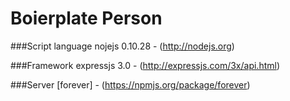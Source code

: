 Boierplate Person
==================

###Script language
nojejs 0.10.28 - (http://nodejs.org)

###Framework
expressjs 3.0 - (http://expressjs.com/3x/api.html)

###Server 
[forever] - (https://npmjs.org/package/forever)

